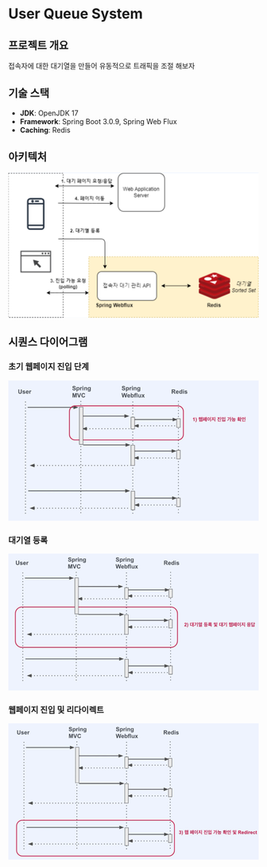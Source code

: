 # User Queue System

## 프로젝트 개요
접속자에 대한 대기열을 만들어 유동적으로 트래픽을 조절 해보자

## 기술 스택
- **JDK**: OpenJDK 17
- **Framework**: Spring Boot 3.0.9, Spring Web Flux
- **Caching**: Redis

## 아키텍처

![아키텍처 다이어그램](images/architecture.png)


## 시퀀스 다이어그램

### 초기 웹페이지 진입 단계

![초기 웹페이지 진입](images/초기진입.png)

### 대기열 등록

![대기열 등록](images/대기열등록.png)


### 웹페이지 진입 및 리다이렉트

![웹페이지 진입 및 리다이렉트](images/웹페이지진입가능.png)




